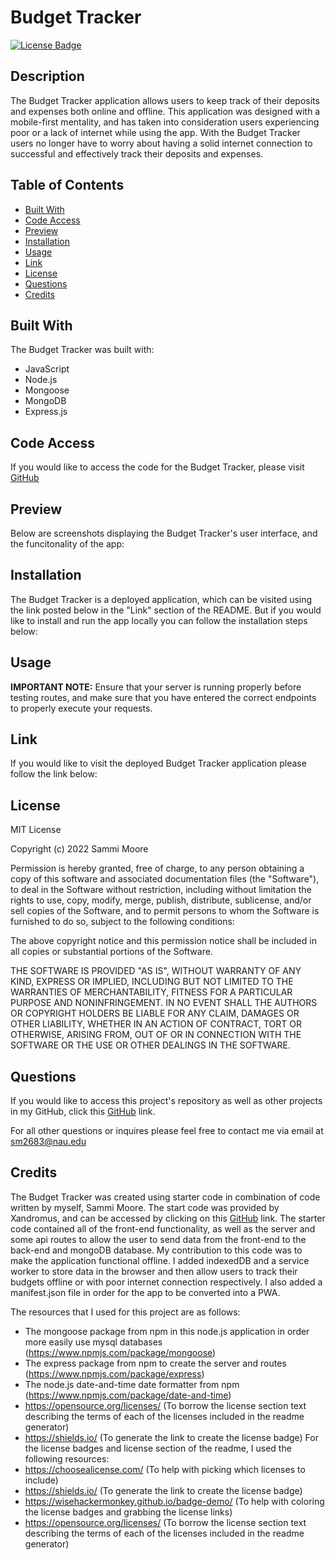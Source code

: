 # Budget Tracker

[![License Badge](https://img.shields.io/badge/license-MIT-green)](https://opensource.org/licenses/MIT)

## Description

The Budget Tracker application allows users to keep track of their deposits and expenses both online and offline. This application was designed with a mobile-first mentality, and has taken into consideration users experiencing poor or a lack of internet while using the app. With the Budget Tracker users no longer have to worry about having a solid internet connection to successful and effectively track their deposits and expenses. 

## Table of Contents
  * [Built With](#built-with)
  * [Code Access](#code-access)
  * [Preview](#preview)
  * [Installation](#installation)
  * [Usage](#usage)
  * [Link](#link)
  * [License](#license)
  * [Questions](#questions)
  * [Credits](#credits)

## Built With

The Budget Tracker was built with:
- JavaScript
- Node.js
- Mongoose
- MongoDB
- Express.js

## Code Access

If you would like to access the code for the Budget Tracker, please visit [GitHub](https://github.com/sm3131/budget-tracker)

## Preview

Below are screenshots displaying the Budget Tracker's user interface, and the funcitonality of the app:


## Installation
The Budget Tracker is a deployed application, which can be visited using the link posted below in the "Link" section of the README. But if you would like to install and run the app locally you can follow the installation steps below:


## Usage


**IMPORTANT NOTE:** Ensure that your server is running properly before testing routes, and make sure that you have entered the correct endpoints to properly execute your requests. 

## Link

If you would like to visit the deployed Budget Tracker application please follow the link below:


## License

MIT License

Copyright (c) 2022 Sammi Moore

Permission is hereby granted, free of charge, to any person obtaining a copy
of this software and associated documentation files (the "Software"), to deal
in the Software without restriction, including without limitation the rights
to use, copy, modify, merge, publish, distribute, sublicense, and/or sell
copies of the Software, and to permit persons to whom the Software is
furnished to do so, subject to the following conditions:

The above copyright notice and this permission notice shall be included in all
copies or substantial portions of the Software.

THE SOFTWARE IS PROVIDED "AS IS", WITHOUT WARRANTY OF ANY KIND, EXPRESS OR
IMPLIED, INCLUDING BUT NOT LIMITED TO THE WARRANTIES OF MERCHANTABILITY,
FITNESS FOR A PARTICULAR PURPOSE AND NONINFRINGEMENT. IN NO EVENT SHALL THE
AUTHORS OR COPYRIGHT HOLDERS BE LIABLE FOR ANY CLAIM, DAMAGES OR OTHER
LIABILITY, WHETHER IN AN ACTION OF CONTRACT, TORT OR OTHERWISE, ARISING FROM,
OUT OF OR IN CONNECTION WITH THE SOFTWARE OR THE USE OR OTHER DEALINGS IN THE
SOFTWARE.

## Questions

If you would like to access this project's repository as well as other projects in my GitHub, click this [GitHub](https://github.com/sm3131) link. 

For all other questions or inquires please feel free to contact me via email at [sm2683@nau.edu](mailto:sm2683@nau.edu)

## Credits

The Budget Tracker was created using starter code in combination of code written by myself, Sammi Moore. The start code was provided by Xandromus, and can be accessed by clicking on this [GitHub](https://github.com/coding-boot-camp/symmetrical-bassoon) link. The starter code contained all of the front-end functionality, as well as the server and some api routes to allow the user to send data from the front-end to the back-end and mongoDB database. My contribution to this code was to make the application functional offline. I added indexedDB and a service worker to store data in the browser and then allow users to track their budgets offline or with poor internet connection respectively. I also added a manifest.json file in order for the app to be converted into a PWA.

The resources that I used for this project are as follows:
- The mongoose package from npm in this node.js application in order more easily use mysql databases (https://www.npmjs.com/package/mongoose)
- The express package from npm to create the server and routes (https://www.npmjs.com/package/express)
- The node.js date-and-time date formatter from npm (https://www.npmjs.com/package/date-and-time)
- https://opensource.org/licenses/ (To borrow the license section text describing the terms of each of the licenses included in the readme generator)
- https://shields.io/ (To generate the link to create the license badge)
For the license badges and license section of the readme, I used the following resources:
- https://choosealicense.com/ (To help with picking which licenses to include)
- https://shields.io/ (To generate the link to create the license badge)
- https://wisehackermonkey.github.io/badge-demo/ (To help with coloring the license badges and grabbing the license links)
- https://opensource.org/licenses/ (To borrow the license section text describing the terms of each of the licenses included in the readme generator)
